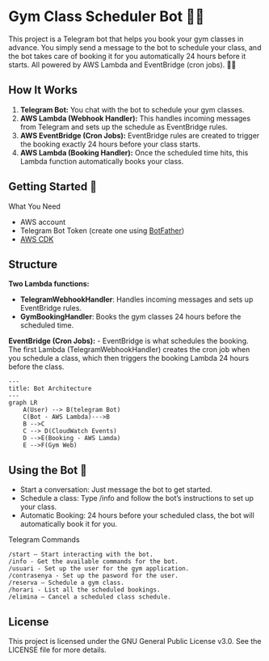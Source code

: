 # Gym Class Scheduler Bot 🤖💪

This project is a Telegram bot that helps you book your gym classes in advance. You simply send a message to the bot to schedule your class, and the bot takes care of booking it for you automatically 24 hours before it starts. All powered by AWS Lambda and EventBridge (cron jobs). 🏋️‍♂️
## How It Works

1. **Telegram Bot:** You chat with the bot to schedule your gym classes.
2. **AWS Lambda (Webhook Handler):** This handles incoming messages from Telegram and sets up the schedule as EventBridge rules.
3. **AWS EventBridge (Cron Jobs):** EventBridge rules are created to trigger the booking exactly 24 hours before your class starts.
4. **AWS Lambda (Booking Handler):** Once the scheduled time hits, this Lambda function automatically books your class. 


## Getting Started 🚀
What You Need

- AWS account
- Telegram Bot Token (create one using [BotFather](https://telegram.me/BotFather))
- [AWS CDK](https://docs.aws.amazon.com/cdk/v2/guide/getting_started.html)

## Structure

 **Two Lambda functions:**
- **TelegramWebhookHandler**: Handles incoming messages and sets up EventBridge rules.
- **GymBookingHandler**: Books the gym classes 24 hours before the scheduled time.

**EventBridge (Cron Jobs):**
    - EventBridge is what schedules the booking. The first Lambda (TelegramWebhookHandler) creates the cron job when you schedule a class, which then triggers the booking Lambda 24 hours before the class.

```mermaid
---
title: Bot Architecture
---
graph LR
    A(User) --> B(telegram Bot)
    C(Bot - AWS Lambda)--->B
    B -->C
    C --> D(CloudWatch Events)
    D -->E(Booking - AWS Lamda)
    E -->F(Gym Web)
````

## Using the Bot 💬

- Start a conversation: Just message the bot to get started.
- Schedule a class: Type /info and follow the bot’s instructions to set up your class.
- Automatic Booking: 24 hours before your scheduled class, the bot will automatically book it for you.

Telegram Commands

    /start – Start interacting with the bot.
    /info - Get the available commands for the bot.
    /usuari - Set up the user for the gym application.
    /contrasenya - Set up the pasword for the user.
    /reserva – Schedule a gym class.
    /horari - List all the scheduled bookings.
    /elimina – Cancel a scheduled class schedule.

## License

This project is licensed under the GNU General Public License v3.0. See the LICENSE file for more details.

